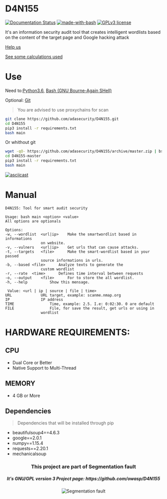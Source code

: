 # D4N155 
[![Documentation Status](https://readthedocs.org/projects/d4n155/badge/?version=documentation)](https://d4n155.readthedocs.io/en/documentation/?badge=documentation) [![made-with-bash](https://img.shields.io/badge/Made%20with-Bash-1f425f.svg)](https://github.com/OWASP/D4N155/search?l=shell) [![GPLv3 license](https://img.shields.io/badge/License-GPLv3-blue.svg)](https://github.com/OWASP/D4N155/blob/master/LICENSE) 

It's an information security audit tool that creates intelligent wordlists based on the content of the target page and Google hacking attack

[Help us](CONTRIBUTING.md)

[See some calculations used](https://adasecurity.github.io/D4N155/theories/#operation-of-d4n155)

# Use
Need to:[Python3.6](https://realpython.com/installing-python/),
[Bash (GNU Bourne-Again SHell)](https://www.gnu.org/software/bash/#download)

Optional: [Git](https://git-scm.com/book/en/v2/Getting-Started-Installing-Git)


> You are advised to use proxychains for scan

```bash
git clone https://github.com/adasecurity/D4N155.git
cd D4N155
pip3 install -r requirements.txt
bash main
```
Or whithout git

```bash
wget -qO- https://github.com/adasecurity/D4N155/archive/master.zip | bsdtar -xf-
cd D4N155-master
pip3 install -r requirements.txt
bash main
```

[![asciicast](https://asciinema.org/a/222527.svg)](https://asciinema.org/a/222527)

# Manual
    D4N155: Tool for smart audit security

    Usage: bash main <option> <value>
    All options are optionals

    Options:
	-w, --wordlist	<url|ip>	Make the smartwordlist based in informations
					on website.
	-v, --vulners	<url|ip>	Get urls that can cause attacks.
	-t, --targets	<file>  	Make the smart-wordlist based in your passed
					source informations in urls.
	-b, --based	<file>		Analyze texts to generate the
					custom wordlist
	-r, --rate	<time>		Defines time interval between requests
	-o, --output	<file>		For to store the all wordlist.
	-h, --help			Show this mensage.

     Value: <url | ip | source | file | time>
	URL				URL target, example: scanme.nmap.org
	IP				IP address
	TIME				Time, example: 2.5. I.e: 0:02:30. 0 are default
	FILE				File, for save the result, get urls or using in
					wordlist


# HARDWARE REQUIREMENTS:
## CPU 
* Dual Core or Better
* Native Support to Multi-Thread

## MEMORY
* 4 GB or More

## Dependencies
> Dependencies that will be installed through pip

* beautifulsoup4==4.6.3
* google==2.0.1
* numpy==1.15.4
* requests==2.20.1
* mechanicalsoup
     
<h3 align="center">This project are part of Segmentation fault<br/></h3>
<h5 align="center">It's GNU/GPL version 3 Project page: https://github.com/owasp/D4N155</h5>
<p align="center">
		<img src="https://jul10l1r4.github.io/assets/segmentation-fault.png" alt="Segmentation fault">
</p>
